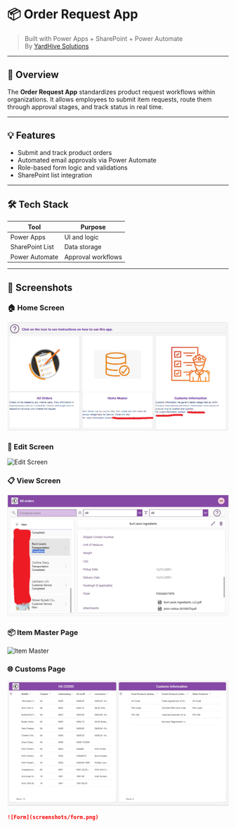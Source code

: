 # 📦 Order Request App

> Built with Power Apps + SharePoint + Power Automate  
> By [YardHive Solutions](https://www.linkedin.com/company/yardhive-solutions)

---

## 📌 Overview

The **Order Request App** standardizes product request workflows within organizations. It allows employees to submit item requests, route them through approval stages, and track status in real time.

---

## 💡 Features

- Submit and track product orders
- Automated email approvals via Power Automate
- Role-based form logic and validations
- SharePoint list integration

---

## 🛠️ Tech Stack

| Tool            | Purpose                  |
|-----------------|--------------------------|
| Power Apps      | UI and logic             |
| SharePoint List | Data storage             |
| Power Automate  | Approval workflows       |

---

## 📸 Screenshots

### 🏠 Home Screen
![PRF Home](screenshots/PRF%20Home%20screen.png)

### 📝 Edit Screen
![Edit Screen](screenshots/Edit%20screen.png)

### 📋 View Screen
![View Screen](screenshots/View%20Screen%20PRF.png)

### 📦 Item Master Page
![Item Master](screenshots/Item%20Master%20Page.png)

### 🌐 Customs Page
![Customs Page](screenshots/Customs%20Page.png)


```markdown
![Form](screenshots/form.png)
